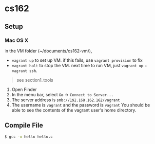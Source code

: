 # cs162


## Setup
### Mac OS X
in the VM folder (~/documents/cs162-vm/), 
- `vagrant up` to set up VM. if this fails, use `vagrant provision` to fix
- `vagrant halt` to stop the VM.
next time to run VM, just `vagrant up` + `vagrant ssh`.

> see section1_tools
1. Open Finder
2. In the menu bar, select `Go` -> `Connect to Server...`
3. The server address is `smb://192.168.162.162/vagrant`
4. The username is `vagrant` and the password is `vagrant`
You should be able to see the contents of the vagrant user's home directory.


## Compile File

```bash
$ gcc -o hello hello.c
```
